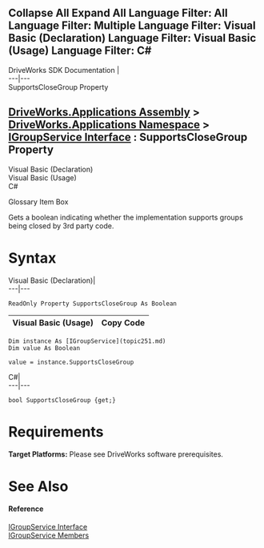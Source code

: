        

 Collapse All Expand All  Language Filter: All  Language Filter: Multiple  Language Filter: Visual Basic (Declaration) Language Filter: Visual Basic (Usage) Language Filter: C#  
---  
DriveWorks SDK Documentation  |   
---|---  
SupportsCloseGroup Property   
  
[DriveWorks.Applications Assembly](topic13.md) > [DriveWorks.Applications Namespace](topic16.md) > [IGroupService Interface](topic251.md) : SupportsCloseGroup Property  
---  
  
Visual Basic (Declaration)    
Visual Basic (Usage)    
C# 

Glossary Item Box

Gets a boolean indicating whether the implementation supports groups being closed by 3rd party code. 

# Syntax

Visual Basic (Declaration)|   
---|---  
      
    
    ReadOnly Property SupportsCloseGroup As Boolean  
  
Visual Basic (Usage)| Copy Code  
---|---  
      
    
    Dim instance As [IGroupService](topic251.md)
    Dim value As Boolean
     
    value = instance.SupportsCloseGroup  
  
C#|   
---|---  
      
    
    bool SupportsCloseGroup {get;}  
  
# Requirements

**Target Platforms:** Please see DriveWorks software prerequisites.

# See Also

#### Reference

[IGroupService Interface](topic251.md)   
[IGroupService Members](topic252.md)


